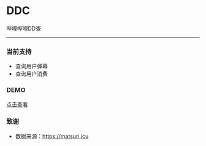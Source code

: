 # DDC

哔哩哔哩DD查

-----

### 当前支持

- 查询用户弹幕
- 查询用户消费

### DEMO

[点击查看](https://ddc.sora233.me/api/v1/swagger/index.html)

### 致谢

- 数据来源：https://matsuri.icu